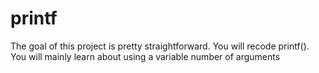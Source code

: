 # printf
The goal of this project is pretty straightforward. You will recode printf(). You will mainly learn about using a variable number of arguments
